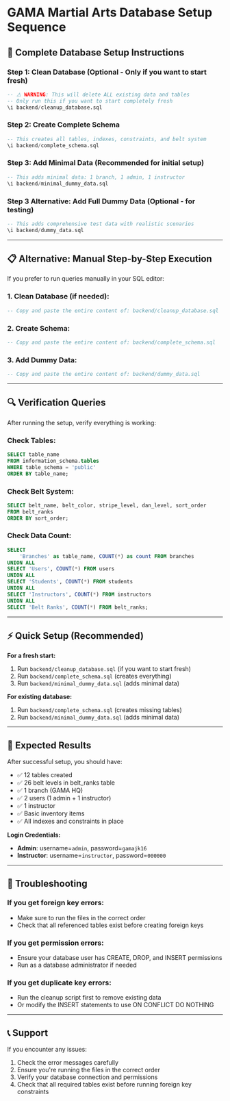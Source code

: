 # GAMA Martial Arts Database Setup Sequence

## 🚀 Complete Database Setup Instructions

### **Step 1: Clean Database (Optional - Only if you want to start fresh)**
```sql
-- ⚠️ WARNING: This will delete ALL existing data and tables
-- Only run this if you want to start completely fresh
\i backend/cleanup_database.sql
```

### **Step 2: Create Complete Schema**
```sql
-- This creates all tables, indexes, constraints, and belt system
\i backend/complete_schema.sql
```

### **Step 3: Add Minimal Data (Recommended for initial setup)**
```sql
-- This adds minimal data: 1 branch, 1 admin, 1 instructor
\i backend/minimal_dummy_data.sql
```

### **Step 3 Alternative: Add Full Dummy Data (Optional - for testing)**
```sql
-- This adds comprehensive test data with realistic scenarios
\i backend/dummy_data.sql
```

---

## 📋 Alternative: Manual Step-by-Step Execution

If you prefer to run queries manually in your SQL editor:

### **1. Clean Database (if needed):**
```sql
-- Copy and paste the entire content of: backend/cleanup_database.sql
```

### **2. Create Schema:**
```sql
-- Copy and paste the entire content of: backend/complete_schema.sql
```

### **3. Add Dummy Data:**
```sql
-- Copy and paste the entire content of: backend/dummy_data.sql
```

---

## 🔍 Verification Queries

After running the setup, verify everything is working:

### **Check Tables:**
```sql
SELECT table_name 
FROM information_schema.tables 
WHERE table_schema = 'public' 
ORDER BY table_name;
```

### **Check Belt System:**
```sql
SELECT belt_name, belt_color, stripe_level, dan_level, sort_order 
FROM belt_ranks 
ORDER BY sort_order;
```

### **Check Data Count:**
```sql
SELECT 
    'Branches' as table_name, COUNT(*) as count FROM branches
UNION ALL
SELECT 'Users', COUNT(*) FROM users
UNION ALL
SELECT 'Students', COUNT(*) FROM students
UNION ALL
SELECT 'Instructors', COUNT(*) FROM instructors
UNION ALL
SELECT 'Belt Ranks', COUNT(*) FROM belt_ranks;
```

---

## ⚡ Quick Setup (Recommended)

**For a fresh start:**
1. Run `backend/cleanup_database.sql` (if you want to start fresh)
2. Run `backend/complete_schema.sql` (creates everything)
3. Run `backend/minimal_dummy_data.sql` (adds minimal data)

**For existing database:**
1. Run `backend/complete_schema.sql` (creates missing tables)
2. Run `backend/minimal_dummy_data.sql` (adds minimal data)

---

## 🎯 Expected Results

After successful setup, you should have:
- ✅ 12 tables created
- ✅ 26 belt levels in belt_ranks table
- ✅ 1 branch (GAMA HQ)
- ✅ 2 users (1 admin + 1 instructor)
- ✅ 1 instructor
- ✅ Basic inventory items
- ✅ All indexes and constraints in place

**Login Credentials:**
- **Admin**: username=`admin`, password=`gamajk16`
- **Instructor**: username=`instructor`, password=`000000`

---

## 🚨 Troubleshooting

### **If you get foreign key errors:**
- Make sure to run the files in the correct order
- Check that all referenced tables exist before creating foreign keys

### **If you get permission errors:**
- Ensure your database user has CREATE, DROP, and INSERT permissions
- Run as a database administrator if needed

### **If you get duplicate key errors:**
- Run the cleanup script first to remove existing data
- Or modify the INSERT statements to use ON CONFLICT DO NOTHING

---

## 📞 Support

If you encounter any issues:
1. Check the error messages carefully
2. Ensure you're running the files in the correct order
3. Verify your database connection and permissions
4. Check that all required tables exist before running foreign key constraints
